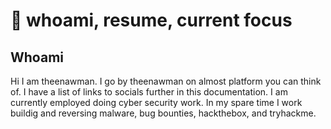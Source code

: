 # 🚀 whoami, resume, current focus

## Whoami

Hi I am theenawman. I go by theenawman on almost platform you can think of. I have a list of links to socials further in this documentation. I am currently employed doing cyber security work. In my spare time I work buildig and reversing malware, bug bounties, hackthebox, and tryhackme.
